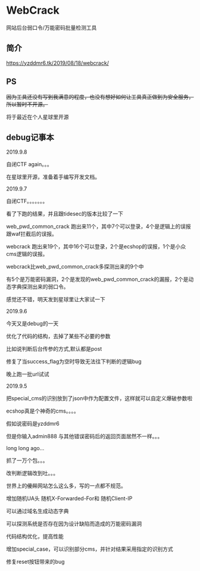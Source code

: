 # WebCrack
网站后台弱口令/万能密码批量检测工具

## 简介

https://yzddmr6.tk/2019/08/18/webcrack/


## PS

~~因为工具还没有写到我满意的程度，也没有想好如何让工具真正做到为安全服务，所以暂时不开源。~~

将于最近在个人星球里开源

## debug记事本


2019.9.8

自闭CTF again。。。

在星球里开源，准备着手编写开发文档。

2019.9.7

自闭CTF。。。。。。。

看了下跑的结果，并且跟tidesec的版本比较了一下

web_pwd_common_crack 跑出来11个，其中7个可以登录，4个是逻辑上的误报跟waf拦截后的误报。

webcrack 跑出来19个，其中16个可以登录，2个是ecshop的误报，1个是小众cms逻辑的误报。

webcrack比web_pwd_common_crack多探测出来的9个中

有5个是万能密码漏洞，2个是发现的web_pwd_common_crack的漏报，2个是动态字典探测出来的弱口令。

感觉还不错，明天发到星球里让大家试一下

2019.9.6

今天又是debug的一天

优化了代码的结构，去掉了某些不必要的参数

比如说判断后台传参的方式,默认都是post

修复了当success_flag为空时导致无法往下判断的逻辑bug

晚上跑一批url试试

2019.9.5

把special_cms的识别放到了json中作为配置文件，这样就可以自定义爆破参数啦

ecshop真是个神奇的cms。。。。

假如说密码是yzddmr6

但是你输入admin888 与其他错误密码后的返回页面居然不一样。。。


long long ago...

抓了一万个包。。。

改判断逻辑改到吐。。。

世界上的~~傻屌~~网站怎么这么多，写的一点都不规范。

增加随机UA头 随机X-Forwarded-For和 随机Client-IP

可以通过域名生成动态字典

可以探测系统是否存在因为设计缺陷而造成的万能密码漏洞

代码结构优化，提高性能

增加special_case，可以识别部分cms，并针对结果采用指定的识别方式

修复reset按钮带来的bug
